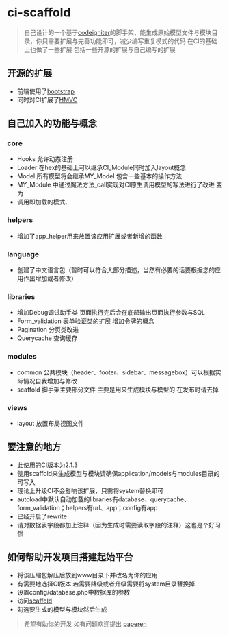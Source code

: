 # ci-scaffold
> 自己设计的一个基于[codeigniter](http://ellislab.com/codeigniter/user-guide/ "codeigniter")的脚手架，能生成原始模型文件与模块目录，你只需要扩展与完善功能即可，减少编写重复模式的代码
> 在CI的基础上也做了一些扩展 包括一些开源的扩展与自己编写的扩展

## 开源的扩展

* 前端使用了[bootstrap](http://twitter.github.com/bootstrap/ "bootstrap")
* 同时对CI扩展了[HMVC](https://github.com/CodeIgniter/HMVC "HMVC")

## 自己加入的功能与概念

### core
* Hooks 允许动态注册
* Loader 在hex的基础上可以继承CI_Module同时加入layout概念
* Model 所有模型将会继承MY_Model 包含一些基本的操作方法
* MY_Module 中通过魔法方法_call实现对CI原生调用模型的写法进行了改进 变为
* 调用即加载的模式、

### helpers
* 增加了app_helper用来放置该应用扩展或者新增的函数

### language
* 创建了中文语言包（暂时可以符合大部分描述，当然有必要的话要根据您的应用作出增加或者修改）

### libraries
* 增加Debug调试助手类 页面执行完后会在底部输出页面执行参数与SQL
* Form_validation 表单验证类的扩展 增加令牌的概念
* Pagination 分页类改进
* Querycache 查询缓存

### modules
* common 公共模块（header、footer、sidebar、messagebox）可以根据实际情况自我增加与修改
* scaffold 脚手架主要部分文件 主要是用来生成模块与模型的 在发布时请去掉

### views
* layout 放置布局视图文件


## 要注意的地方
* 此使用的CI版本为2.1.3
* 使用scaffold来生成模型与模块请确保application/models与modules目录的可写入
* 理论上升级CI不会影响该扩展，只需将system替换即可
* autoload中默认自动加载的libraries有database、querycache、form_validation；helpers有url、app；config有app
* 已经开启了rewrite
* 请对数据表字段都加上注释（因为生成时需要读取字段的注释）这也是个好习惯

## 如何帮助开发项目搭建起始平台
* 将该压缩包解压后放到www目录下并改名为你的应用
* 有需要地选择CI版本 若需要降级或者升级需要将system目录替换掉
* 设置config/database.php中数据库的参数
* 访问[scaffold](http://localhost/appname/module/scaffold/index "scaffold")
* 勾选要生成的模型与模块然后生成

> 希望有助你的开发
> 如有问题欢迎提出
> [paperen](http://iamlze.cn "paperen")
